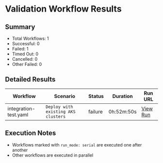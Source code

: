# Validation Workflow Results

## Summary
- Total Workflows: 1
- Successful: 0
- Failed: 1
- Timed Out: 0
- Cancelled: 0
- Other Failed: 0

## Detailed Results

| Workflow | Scenario | Status | Duration | Run URL |
|----------|----------|---------|-----------|----------|
| integration-test.yaml | `Deploy with existing AKS clusters` | failure | 0h:52m:50s | [View Run](https://github.com/azure-javaee/azure.liberty.aks/actions/runs/16714931902) |


## Execution Notes
- Workflows marked with `run_mode: serial` are executed one after another
- Other workflows are executed in parallel
